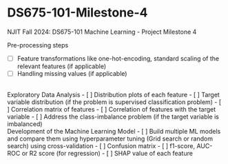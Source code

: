 # DS675-101-Milestone-4

NJIT Fall 2024: DS675-101 Machine Learning - Project Milestone 4

Pre-processing steps
- [ ] Feature transformations like one-hot-encoding, standard scaling of the relevant features (if applicable)
- [ ] Handling missing values (if applicable)
<br>
Exploratory Data Analysis
- [ ] Distribution plots of each feature
- [ ] Target variable distribution (if the problem is supervised classification problem)
- [ ] Correlation matrix of features 
- [ ] Correlation of features with the target variable
- [ ] Address the class-imbalance problem (if the target variable is imbalanced)
<br>
Development of the Machine Learning Model
- [ ] Build multiple ML models and compare them using hyperparameter tuning (Grid search or random search) using cross-validation
- [ ] Confusion matrix
- [ ] f1-score, AUC-ROC or R2 score (for regression)
- [ ] SHAP value of each feature
